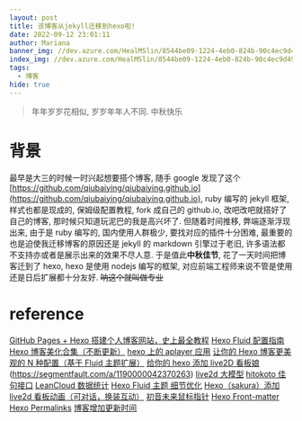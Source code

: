 ```yaml
---
layout: post
title: 该博客从jekyll迁移到hexo啦!
date: 2022-09-12 23:01:11
author: Mariana
banner_img: //dev.azure.com/HealMSlin/8544be09-1224-4eb0-824b-90c4ec9d49ee/_apis/git/repositories/7a27a721-4c93-4ecf-8258-d5422217b60a/items?path=%2F1662998106504_3868.png&versionDescriptor%5BversionOptions%5D=0&versionDescriptor%5BversionType%5D=0&versionDescriptor%5Bversion%5D=master&resolveLfs=true&%24format=octetStream&api-version=5.0
index_img: //dev.azure.com/HealMSlin/8544be09-1224-4eb0-824b-90c4ec9d49ee/_apis/git/repositories/7a27a721-4c93-4ecf-8258-d5422217b60a/items?path=%2F1662998106504_3868.png&versionDescriptor%5BversionOptions%5D=0&versionDescriptor%5BversionType%5D=0&versionDescriptor%5Bversion%5D=master&resolveLfs=true&%24format=octetStream&api-version=5.0
tags:
  - 博客
hide: true
---
```


> 年年岁岁花相似, 岁岁年年人不同. 中秋快乐

# 背景

最早是大三的时候一时兴起想要搭个博客, 随手 google 发现了这个[https://github.com/qiubaiying/qiubaiying.github.io](https://github.com/qiubaiying/qiubaiying.github.io), ruby 编写的 jekyll 框架, 样式也都是现成的, 保姆级配置教程, fork 成自己的 github.io, 改吧改吧就搭好了自己的博客, 那时候只知道玩泥巴的我是高兴坏了.
但随着时间推移, 弊端逐渐浮现出来, 由于是 ruby 编写的, 国内使用人群极少, 要找对应的插件十分困难, 最重要的也是迫使我迁移博客的原因还是 jekyll 的 markdown 引擎过于老旧, 许多语法都不支持亦或者是展示出来的效果不尽人意.
于是值此**中秋佳节**, 花了一天时间把博客迁到了 hexo, hexo 是使用 nodejs 编写的框架, 对应前端工程师来说不管是使用还是日后扩展都十分友好. ~~呐这个就叫做专业~~

#

# reference

[GitHub Pages + Hexo 搭建个人博客网站，史上最全教程](https://blog.csdn.net/yaorongke/article/details/119089190)
[Hexo Fluid 配置指南](https://hexo.fluid-dev.com/docs/guide/)
[Hexo 博客美化合集（不断更新）](https://zhuanlan.zhihu.com/p/69211731)
[hexo 上的 aplayer 应用](https://blog.yleao.com/2018/0902/hexo%E4%B8%8A%E7%9A%84aplayer%E5%BA%94%E7%94%A8.html)
[让你的 Hexo 博客更美观的 N 种配置（基于 Fluid 主题扩展）](https://www.jianshu.com/p/ba692a97a602)
[给你的 hexo 添加 live2D 看板娘](https://segmentfault.com/a/1190000042370263)(https://segmentfault.com/a/1190000042370263)
[live2d 大模型](https://github.com/summerscar/live2dDemo)
[hitokoto 佳句接口](https://v1.hitokoto.cn/)
[LeanCloud 数据统计](https://console.leancloud.cn/apps)
[Hexo Fluid 主题 细节优化](https://blog.csdn.net/qq_36852780/article/details/120943120)
[Hexo（sakura）添加 live2d 看板动画（可对话，换装互动）](https://blog.csdn.net/cungudafa/article/details/104282643)
[初音未来鼠标指针](https://www.himiku.com/archives/miku-mouse-cursor.html)
[Hexo Front-matter](https://hexo.io/zh-cn/docs/front-matter)
[Hexo Permalinks](https://hexo.io/docs/permalinks.html)
[博客增加更新时间](http://www.pplong.top/2022/04/07/Hexo-Fluid-%E5%8D%9A%E5%AE%A2%E8%A3%85%E4%BF%AE)
